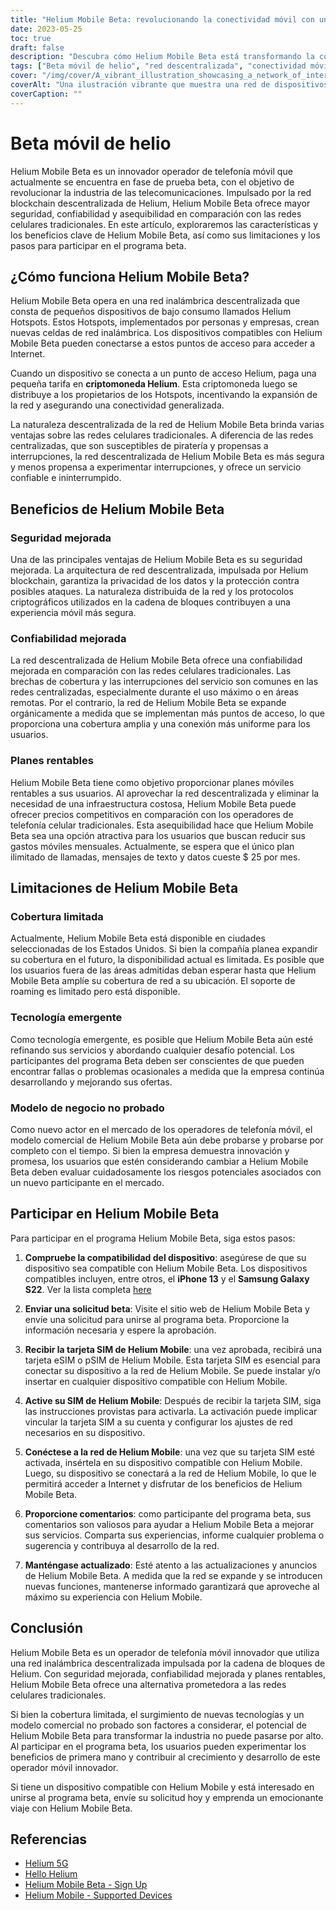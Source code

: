 ```yaml
---
title: "Helium Mobile Beta: revolucionando la conectividad móvil con una red descentralizada"
date: 2023-05-25
toc: true
draft: false
description: "Descubra cómo Helium Mobile Beta está transformando la conectividad móvil con su red descentralizada, garantizando seguridad, confiabilidad y asequibilidad para los usuarios."
tags: ["Beta móvil de helio", "red descentralizada", "conectividad móvil", "seguro", "confiable", "planes asequibles", "Puntos de acceso de helio", "cadena de bloques de helio", "programa beta", "red inalámbrica", "redes celulares", "operador de telefonía móvil", "innovación", "tecnología", "expansión de la red", "comentarios de los usuarios", "interrupción de la industria", "Dispositivo compatible con Helium Mobile", "solicitud", "tecnología emergente"]
cover: "/img/cover/A_vibrant_illustration_showcasing_a_network_of_interconnected_devices.png"
coverAlt: "Una ilustración vibrante que muestra una red de dispositivos interconectados con la marca Helium Mobile, que simboliza el enfoque innovador y descentralizado de la conectividad móvil."
coverCaption: ""
---
```


# Beta móvil de helio

Helium Mobile Beta es un innovador operador de telefonía móvil que actualmente se encuentra en fase de prueba beta, con el objetivo de revolucionar la industria de las telecomunicaciones. Impulsado por la red blockchain descentralizada de Helium, Helium Mobile Beta ofrece mayor seguridad, confiabilidad y asequibilidad en comparación con las redes celulares tradicionales. En este artículo, exploraremos las características y los beneficios clave de Helium Mobile Beta, así como sus limitaciones y los pasos para participar en el programa beta.

## ¿Cómo funciona Helium Mobile Beta?

Helium Mobile Beta opera en una red inalámbrica descentralizada que consta de pequeños dispositivos de bajo consumo llamados Helium Hotspots. Estos Hotspots, implementados por personas y empresas, crean nuevas celdas de red inalámbrica. Los dispositivos compatibles con Helium Mobile Beta pueden conectarse a estos puntos de acceso para acceder a Internet.

Cuando un dispositivo se conecta a un punto de acceso Helium, paga una pequeña tarifa en **criptomoneda Helium**. Esta criptomoneda luego se distribuye a los propietarios de los Hotspots, incentivando la expansión de la red y asegurando una conectividad generalizada.

La naturaleza descentralizada de la red de Helium Mobile Beta brinda varias ventajas sobre las redes celulares tradicionales. A diferencia de las redes centralizadas, que son susceptibles de piratería y propensas a interrupciones, la red descentralizada de Helium Mobile Beta es más segura y menos propensa a experimentar interrupciones, y ofrece un servicio confiable e ininterrumpido.

## Beneficios de Helium Mobile Beta

### Seguridad mejorada

Una de las principales ventajas de Helium Mobile Beta es su seguridad mejorada. La arquitectura de red descentralizada, impulsada por Helium blockchain, garantiza la privacidad de los datos y la protección contra posibles ataques. La naturaleza distribuida de la red y los protocolos criptográficos utilizados en la cadena de bloques contribuyen a una experiencia móvil más segura.

### Confiabilidad mejorada

La red descentralizada de Helium Mobile Beta ofrece una confiabilidad mejorada en comparación con las redes celulares tradicionales. Las brechas de cobertura y las interrupciones del servicio son comunes en las redes centralizadas, especialmente durante el uso máximo o en áreas remotas. Por el contrario, la red de Helium Mobile Beta se expande orgánicamente a medida que se implementan más puntos de acceso, lo que proporciona una cobertura amplia y una conexión más uniforme para los usuarios.

### Planes rentables

Helium Mobile Beta tiene como objetivo proporcionar planes móviles rentables a sus usuarios. Al aprovechar la red descentralizada y eliminar la necesidad de una infraestructura costosa, Helium Mobile Beta puede ofrecer precios competitivos en comparación con los operadores de telefonía celular tradicionales. Esta asequibilidad hace que Helium Mobile Beta sea una opción atractiva para los usuarios que buscan reducir sus gastos móviles mensuales. Actualmente, se espera que el único plan ilimitado de llamadas, mensajes de texto y datos cueste $ 25 por mes.

## Limitaciones de Helium Mobile Beta

### Cobertura limitada

Actualmente, Helium Mobile Beta está disponible en ciudades seleccionadas de los Estados Unidos. Si bien la compañía planea expandir su cobertura en el futuro, la disponibilidad actual es limitada. Es posible que los usuarios fuera de las áreas admitidas deban esperar hasta que Helium Mobile Beta amplíe su cobertura de red a su ubicación. El soporte de roaming es limitado pero está disponible.

### Tecnología emergente

Como tecnología emergente, es posible que Helium Mobile Beta aún esté refinando sus servicios y abordando cualquier desafío potencial. Los participantes del programa Beta deben ser conscientes de que pueden encontrar fallas o problemas ocasionales a medida que la empresa continúa desarrollando y mejorando sus ofertas.

### Modelo de negocio no probado

Como nuevo actor en el mercado de los operadores de telefonía móvil, el modelo comercial de Helium Mobile Beta aún debe probarse y probarse por completo con el tiempo. Si bien la empresa demuestra innovación y promesa, los usuarios que estén considerando cambiar a Helium Mobile Beta deben evaluar cuidadosamente los riesgos potenciales asociados con un nuevo participante en el mercado.

## Participar en Helium Mobile Beta

Para participar en el programa Helium Mobile Beta, siga estos pasos:

1. **Compruebe la compatibilidad del dispositivo**: asegúrese de que su dispositivo sea compatible con Helium Mobile Beta. Los dispositivos compatibles incluyen, entre otros, el **iPhone 13** y el **Samsung Galaxy S22**. Ver la lista completa [here](https://support.hellohelium.com/en/articles/7240207-supported-devices)

2. **Enviar una solicitud beta**: Visite el sitio web de Helium Mobile Beta y envíe una solicitud para unirse al programa beta. Proporcione la información necesaria y espere la aprobación.

3. **Recibir la tarjeta SIM de Helium Mobile**: una vez aprobada, recibirá una tarjeta eSIM o pSIM de Helium Mobile. Esta tarjeta SIM es esencial para conectar su dispositivo a la red de Helium Mobile. Se puede instalar y/o insertar en cualquier dispositivo compatible con Helium Mobile.

4. **Active su SIM de Helium Mobile**: Después de recibir la tarjeta SIM, siga las instrucciones provistas para activarla. La activación puede implicar vincular la tarjeta SIM a su cuenta y configurar los ajustes de red necesarios en su dispositivo.

5. **Conéctese a la red de Helium Mobile**: una vez que su tarjeta SIM esté activada, insértela en su dispositivo compatible con Helium Mobile. Luego, su dispositivo se conectará a la red de Helium Mobile, lo que le permitirá acceder a Internet y disfrutar de los beneficios de Helium Mobile Beta.

6. **Proporcione comentarios**: como participante del programa beta, sus comentarios son valiosos para ayudar a Helium Mobile Beta a mejorar sus servicios. Comparta sus experiencias, informe cualquier problema o sugerencia y contribuya al desarrollo de la red.

7. **Manténgase actualizado**: Esté atento a las actualizaciones y anuncios de Helium Mobile Beta. A medida que la red se expande y se introducen nuevas funciones, mantenerse informado garantizará que aproveche al máximo su experiencia con Helium Mobile.

## Conclusión

Helium Mobile Beta es un operador de telefonía móvil innovador que utiliza una red inalámbrica descentralizada impulsada por la cadena de bloques de Helium. Con seguridad mejorada, confiabilidad mejorada y planes rentables, Helium Mobile Beta ofrece una alternativa prometedora a las redes celulares tradicionales.

Si bien la cobertura limitada, el surgimiento de nuevas tecnologías y un modelo comercial no probado son factores a considerar, el potencial de Helium Mobile Beta para transformar la industria no puede pasarse por alto. Al participar en el programa beta, los usuarios pueden experimentar los beneficios de primera mano y contribuir al crecimiento y desarrollo de este operador móvil innovador.

Si tiene un dispositivo compatible con Helium Mobile y está interesado en unirse al programa beta, envíe su solicitud hoy y emprenda un emocionante viaje con Helium Mobile Beta.

## Referencias

- [Helium 5G](https://www.helium.com/5G)
- [Hello Helium](https://hellohelium.com/)
- [Helium Mobile Beta - Sign Up](https://hellohelium.com/waitlist)
- [Helium Mobile - Supported Devices](https://support.hellohelium.com/en/articles/7240207-supported-devices)

